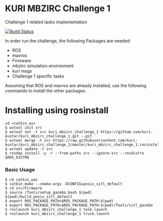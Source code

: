 # KURI MBZIRC Challenge 1
Challenge 1 related tasks implementation

[![Build Status](https://travis-ci.org/kuri-kustar/kuri_mbzirc_challenge_1.svg?branch=master)](https://travis-ci.org/kuri-kustar/kuri_mbzirc_challenge_1)

In order run the challenge, the following Packages are needed: 

- ROS   
- mavros     
- Firmware     
- mbzirc simulation environment   
- kuri msgs 
- Challenge 1 specific tasks    


Assuming that ROS and mavros are already installed, use the following commands to install the other packages. 
# Installing using rosinstall
```
cd <catkin_ws>
$ wstool init src
$ wstool set -t src kuri_mbzirc_challenge_1 https://github.com/kuri-kustar/kuri_mbzirc_challenge_1.git --git
$ wstool merge -t src https://raw.githubusercontent.com/kuri-kustar/kuri_mbzirc_challenge_1/master/kuri_mbzirc_challenge_1.rosinstall
$ wstool update -t src
$ rosdep install -y -r --from-paths src --ignore-src --rosdistro $ROS_DISTRO
```

### Basic Usage 
  
```
$ cd catkin_was 
$ catkin_make --cmake-args -DCONFIG=posix_sitl_default
$ cd src/Firmware
$ source /Tools/setup_gazebo.bash $(pwd) $(pwd)/build_posix_sitl_default
$ export ROS_PACKAGE_PATH=$ROS_PACKAGE_PATH:$(pwd)
$ export ROS_PACKAGE_PATH=$ROS_PACKAGE_PATH:$(pwd)/Tools/sitl_gazebo
$ roslaunch kuri_mbzirc_challenge_1 task.launch
$ roslaunch kuri_mbzirc_challenge_1 truck.launch
```

